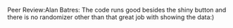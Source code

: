 Peer Review:Alan Batres: The code runs good besides the shiny button and there is no randomizer other than that great job with showing the data:)
